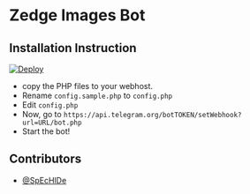 # Zedge Images Bot

## Installation Instruction
[![Deploy](https://www.herokucdn.com/deploy/button.svg)](https://heroku.com/deploy?template=https://github.com/NANDUACHU/Zedge-Images-Bot.git)
- copy the PHP files to your webhost.
- Rename `config.sample.php` to `config.php`
- Edit `config.php`
- Now, go to `https://api.telegram.org/botTOKEN/setWebhook?url=URL/bot.php`
- Start the bot!

## Contributors

- [@SpEcHlDe](https://telegram.dog/SpEcHlDe)
